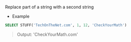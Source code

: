 Replace part of a string with a second string
  - Example 
  ```sql
  SELECT STUFF('TechOnTheNet.com', 1, 12, 'CheckYourMath')
  ```
  > Output: 'CheckYourMath.com'
